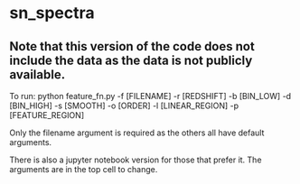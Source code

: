 # sn_spectra
## Note that this version of the code does not include the data as the data is not publicly available. 

To run: python feature_fn.py -f [FILENAME] -r [REDSHIFT] -b [BIN_LOW] -d [BIN_HIGH] -s [SMOOTH] -o [ORDER] -l [LINEAR_REGION] -p [FEATURE_REGION]

Only the filename argument is required as the others all have default arguments.

There is also a jupyter notebook version for those that prefer it. The arguments are in the top cell to change. 
